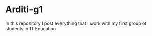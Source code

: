 # Arditi-g1

In this repository I post everything that I work with my first group of students in IT Education
